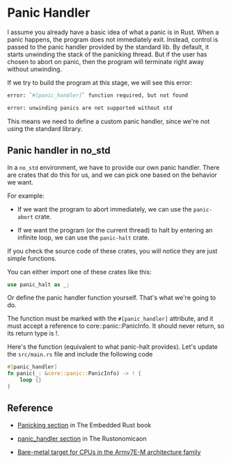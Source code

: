 
# Panic Handler

I assume you already have a basic idea of what a panic is in Rust. When a panic happens, the program does not immediately exit. Instead, control is passed to the panic handler provided by the standard lib. By default, it starts unwinding the stack of the panicking thread. But if the user has chosen to abort on panic, then the program will terminate right away without unwinding.

If we try to build the program at this stage, we will see this error:

```sh
error: `#[panic_handler]` function required, but not found

error: unwinding panics are not supported without std
```

This means we need to define a custom panic handler, since we're not using the standard library.


## Panic handler in no_std

In a `no_std` environment, we have to provide our own panic handler. There are crates that do this for us, and we can pick one based on the behavior we want.

For example:

- If we want the program to abort immediately, we can use the `panic-abort` crate.

- If we want the program (or the current thread) to halt by entering an infinite loop, we can use the `panic-halt` crate.

If you check the source code of these crates, you will notice they are just simple functions.

You can either import one of these crates like this:

```rust
use panic_halt as _;
```

Or define the panic handler function yourself. That's what we're going to do.

The function must be marked with the `#[panic_handler]` attribute, and it must accept a reference to core::panic::PanicInfo. It should never return, so its return type is !.

Here's the function (equivalent to what panic-halt provides). Let's update the `src/main.rs` file and include the following code

```rust
#[panic_handler]
fn panic(_: &core::panic::PanicInfo) -> ! {
    loop {}
}
```



## Reference

- [Panicking section](https://docs.rust-embedded.org/book/start/panicking.html) in The Embedded Rust book 

- [panic_handler section](https://doc.rust-lang.org/nomicon/panic-handler.html) in The Rustonomicaon

- [Bare-metal target for CPUs in the Armv7E-M architecture family](https://doc.rust-lang.org/nightly/rustc/platform-support/thumbv7em-none-eabi.html)
